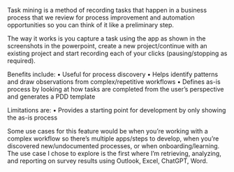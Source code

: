 Task mining is a method of recording tasks that happen in a business process that we review for process improvement and automation opportunities so you can think of it like a preliminary step.

The way it works is you capture a task using the app as shown in the screenshots in the powerpoint, create a new project/continue with an existing project and start recording each of your clicks 
(pausing/stopping as required).  

Benefits include:
•	Useful for process discovery
•	Helps identify patterns and draw observations from complex/repetitive workflows
•	Defines as-is process by looking at how tasks are completed from the user’s perspective and generates a PDD template

Limitations are:
•	Provides a starting point for development by only showing the as-is process

Some use cases for this feature would be when you’re working with a complex workflow so there’s multiple apps/steps to develop, when you’re discovered new/undocumented processes, or when onboarding/learning. 
The use case I chose to explore is the first where I’m retrieving, analyzing, and reporting on survey results using Outlook, Excel, ChatGPT, Word.
